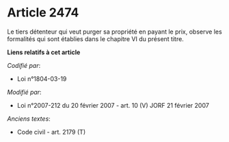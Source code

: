 # Article 2474

Le tiers détenteur qui veut purger sa propriété en payant le prix, observe les formalités qui sont établies dans le chapitre
VI du présent titre.

**Liens relatifs à cet article**

_Codifié par_:

  - Loi n°1804-03-19

_Modifié par_:

  - Loi n°2007-212 du 20 février 2007 - art. 10 (V) JORF 21 février 2007

_Anciens textes_:

  - Code civil - art. 2179 (T)
